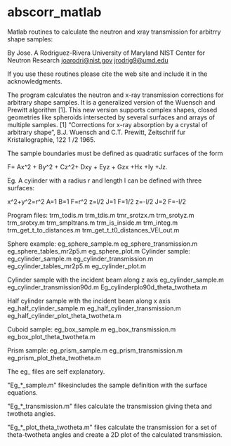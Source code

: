 # abscorr_matlab
Matlab routines to calculate the neutron and xray transmission for arbitrry shape samples:

By 	Jose. A Rodriguez-Rivera
     	University of Maryland
	NIST Center for Neutron Research
	joarodri@nist.gov
	jrodrig9@umd.edu

If you use these routines please cite the web site and include it in the acknowledgments.

The program calculates the neutron and x-ray transmission corrections for arbitrary shape samples. It is a generalized version of the Wuensch and Prewitt algorithm [1]. This new version supports complex shapes, closed geometries like spheroids intersected by several surfaces and arrays of multiple samples. 
[1]  “Corrections for x-ray absorption by a crystal of arbitrary shape”, B.J. Wuensch and C.T.  Prewitt,  Zeitschrif fur Kristallographie, 122 1 /2 1965.  


The sample boundaries  must be defined as quadratic surfaces of the form 

F= Ax^2 + By^2 + Cz^2+ Dxy + Eyz + Gzx +Hx +Iy +Jz.

Eg.  A cyiinder with a radius r and length l can be defined with three surfaces:

x^2+y^2=r^2  		A=1 B=1 F=r^2
 z=l/2   			J=1  F=1/2
z=-l/2  			J=2  F=-l/2


Program files:
trm_todis.m
trm_tdis.m
tmr_srotzx.m
trm_srotyz.m
trm_srotxy.m
trm_smpltrans.m
trm_is_inside.m
trm_integ.m
trm_get_t_to_distances.m
trm_get_t_t0_distances_VEI_out.m

Sphere example:
eg_sphere_sample.m
eg_sphere_transmission.m
eg_sphere_tables_mr2p5.m
eg_sphere_plot.m
Cylinder sample:
	eg_cylinder_sample.m
eg_cylinder_transmission.m
eg_cylinder_tables_mr2p5.m
eg_cylinder_plot.m


Cylinder sample with the incident beam along z axis
eg_cylinder_sample.m
eg_cylinder_transmission90d.m
Eg_cylinderplo90d_theta_twotheta.m


Half cylinder sample with the incident beam along x axis
eg_half_cylinder_sample.m
eg_half_cylinder_transmission.m
eg_half_cylinder_plot_theta_twotheta.m

Cuboid sample:
eg_box_sample.m
eg_box_transmission.m
eg_box_plot_theta_twotheta.m

Prism sample:
eg_prism_sample.m
eg_prism_transmission.m
eg_prism_plot_theta_twotheta.m


The eg_ files are self explanatory.  

"Eg_*_sample.m" fikesincludes the sample definition with the surface equations. 

"Eg_*_transmission.m" files calculate the transmission giving theta and twotheta angles.

"Eg_*_plot_theta_twotheta.m" files calculate the transmission for a set of theta-twotheta angles and create a 2D plot of the calculated transmission.
